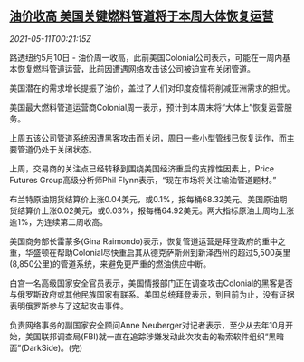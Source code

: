 <!--1620693064000-->
[油价收高 美国关键燃料管道将于本周大体恢复运营](https://cn.reuters.com/article/oil-close-0510-mon-idCNKBS2CS01B)
------

<div><i>2021-05-11T00:21:15Z</i></div><p>路透纽约5月10日 - 油价周一收高，此前美国Colonial公司表示，可能在一周内基本恢复燃料管道运营，此前因遭遇网络攻击该公司被迫宣布关闭管道。</p><p>美国潜在的需求增长提振了油价，盖过了人们对印度疫情将削减亚洲需求的担忧。</p><p>美国最大燃料管道运营商Colonial周一表示，预计到本周末将“大体上”恢复运营服务。</p><p>上周五该公司管道系统因遭黑客攻击而关闭，周日一些小型管线已恢复运作，而主要管道仍处于关闭状态。</p><p>上周，交易商的关注点已经转移到围绕美国经济重启的支撑性因素上，Price Futures Group高级分析师Phil Flynn表示，“现在市场将关注输油管道题材。”</p><p>布兰特原油期货结算价上涨0.04美元，或0.1%，报每桶68.32美元。美国原油期货结算价上涨0.02美元，或0.03%，报每桶64.92美元。两大指标原油上周均上涨逾1%，为连续第二周收高。</p><p>美国商务部长雷蒙多(Gina Raimondo)表示，恢复管道运营是拜登政府的重中之重，华盛顿在帮助Colonial尽快重启其从德克萨斯州到新泽西州的超过5,500英里(8,850公里)的管道系统，来避免更严重的燃油供应中断。</p><p>白宫一名高级国家安全官员表示，美国情报部门正在调查攻击Colonial的黑客是否与俄罗斯政府或其他民族国家有联系。美国总统拜登表示，到目前为止，没有证据表明俄罗斯参与了这起攻击事件。</p><p>负责网络事务的副国家安全顾问Anne Neuberger对记者表示，至少从去年10月开始，美国联邦调查局(FBI)就一直在追踪涉嫌发动此次攻击的勒索软件组织“黑暗面”(DarkSide)。(完)</p>

